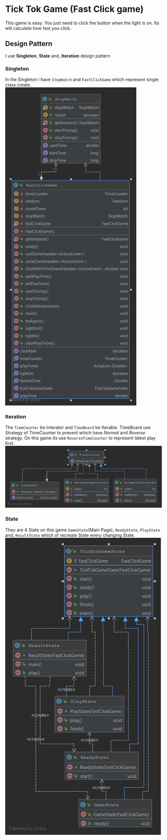 # Tick Tok Game (Fast Click game)

This game is easy. You just need to click the button when the light is
on. Its will calculate how fast you click.

## Design Pattern
I use **Singleton**, **State** and, **Iteration** design pattern

### Singleton
In the Singleton i have `StopWatch` and `FastClickGame` which represent 
single class create.
![](uml/image/Singleton.png)

### Iteration
The `TimeCounter` be Interator and `TimeBoard` be Iterable. TimeBoard use
Strategy of TimeCounter to present which have *Normal* and *Reverse* strategy.
On this game its use `ReverseTimeCounter` to represent latest play first.  
![](uml/image/Iterator.png)

### State
They are 4 State on this game `GameState`(Main Page), `ReadyState`, `PlayState`
and, `ResultState` which of recreate State every changing State.
![](uml/image/State.png)
